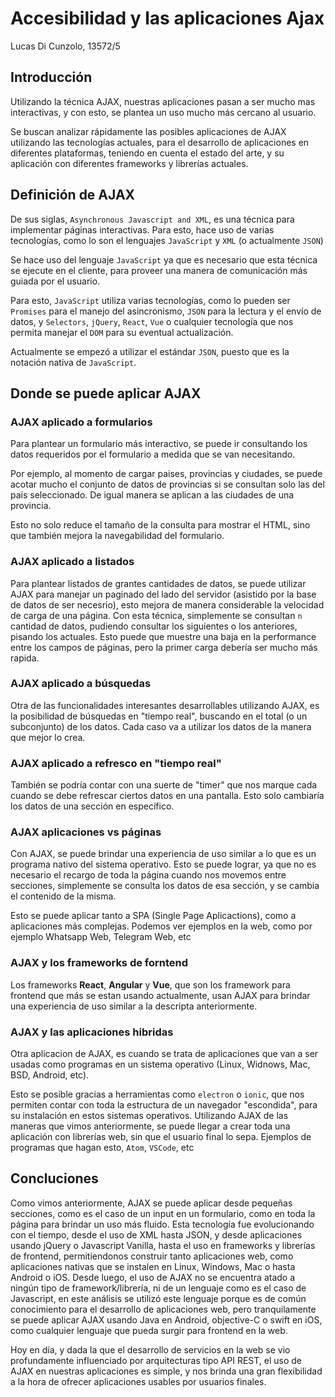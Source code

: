 # Accesibilidad y las aplicaciones Ajax

Lucas Di Cunzolo, 13572/5

## Introducción

Utilizando la técnica AJAX, nuestras aplicaciones pasan a ser mucho mas interactivas, y con esto, se plantea un uso mucho más cercano al usuario.

Se buscan analizar rápidamente las posibles aplicaciones de AJAX utilizando las tecnologías actuales, para el desarrollo de aplicaciones en diferentes plataformas, teniendo en cuenta el estado del arte, y su aplicación con diferentes frameworks y librerías actuales.

## Definición de AJAX

De sus siglas, `Asynchronous Javascript and XML`, es una técnica para implementar páginas interactivas. Para esto, hace uso de varias tecnologías, como lo son el lenguajes `JavaScript` y `XML` (o actualmente `JSON`)

Se hace uso del lenguaje `JavaScript` ya que es necesario que esta técnica se ejecute en el cliente, para proveer una manera de comunicación más guiada por el usuario.

Para esto, `JavaScript` utiliza varias tecnologías, como lo pueden ser `Promises` para el manejo del asincronismo, `JSON` para la lectura y el envío de datos, y `Selectors`, `jQuery`, `React`, `Vue` o cualquier tecnología que nos permita manejar el `DOM` para su eventual actualización.

Actualmente se empezó a utilizar el estándar `JSON`, puesto que es la notación nativa de `JavaScript`.

## Donde se puede aplicar AJAX

### AJAX aplicado a formularios

Para plantear un formulario más interactivo, se puede ir consultando los datos requeridos por el formulario a medida que se van necesitando.

Por ejemplo, al momento de cargar paises, provincias y ciudades, se puede acotar mucho el conjunto de datos de provincias si se consultan solo las del país seleccionado. De igual manera se aplican a las ciudades de una provincia.

Esto no solo reduce el tamaño de la consulta para mostrar el HTML, sino que también mejora la navegabilidad del formulario.

### AJAX aplicado a listados

Para plantear listados de grantes cantidades de datos, se puede utilizar AJAX para manejar un paginado del lado del servidor (asistido por la base de datos de ser necesrio), esto mejora de manera considerable la velocidad de carga de una página. Con esta técnica, simplemente se consultan `n` cantidad de datos, pudiendo consultar los siguientes o los anteriores, pisando los actuales. Esto puede que muestre una baja en la performance entre los campos de páginas, pero la primer carga debería ser mucho más rapida.

### AJAX aplicado a búsquedas

Otra de las funcionalidades interesantes desarrollables utilizando AJAX, es la posibilidad de búsquedas en "tiempo real", buscando en el total (o un subconjunto) de los datos. Cada caso va a utilizar los datos de la manera que mejor lo crea.

### AJAX aplicado a refresco en "tiempo real"

También se podría contar con una suerte de "timer" que nos marque cada cuando se debe refrescar ciertos datos en una pantalla. Esto solo cambiaría los datos de una sección en específico.

### AJAX aplicaciones vs páginas

Con AJAX, se puede brindar una experiencia de uso similar a lo que es un programa nativo del sistema operativo. Esto se puede lograr, ya que no es necesario el recargo de toda la página cuando nos movemos entre secciones, simplemente se consulta los datos de esa sección, y se cambia el contenido de la misma.

Esto se puede aplicar tanto a SPA (Single Page Aplicactions), como a aplicaciones más complejas. Podemos ver ejemplos en la web, como por ejemplo Whatsapp Web, Telegram Web, etc

### AJAX y los frameworks de forntend

Los frameworks **React**, **Angular** y **Vue**, que son los framework para frontend que más se estan usando actualmente, usan AJAX para brindar una experiencia de uso similar a la descripta anteriormente.

### AJAX y las aplicaciones hibridas

Otra aplicacion de AJAX, es cuando se trata de aplicaciones que van a ser usadas como programas en un sistema operativo (Linux, Widnows, Mac, BSD, Android, etc).

Esto se posible gracias a herramientas como `electron` o `ionic`, que nos permiten contar con toda la estructura de un navegador "escondida", para su instalación en estos sistemas operativos. Utilizando AJAX de las maneras que vimos anteriormente, se puede llegar a crear toda una aplicación con librerías web, sin que el usuario final lo sepa. Ejemplos de programas que hagan esto, `Atom`, `VSCode`, etc

## Concluciones

Como vimos anteriormente, AJAX se puede aplicar desde pequeñas secciones, como es el caso de un input en un formulario, como en toda la página para brindar un uso más fluido. Esta tecnología fue evolucionando con el tiempo, desde el uso de XML hasta JSON, y desde aplicaciones usando jQuery o Javascript Vanilla, hasta el uso en frameworks y librerías de frontend, permitiendonos construir tanto aplicaciones web, como aplicaciones nativas que se instalen en Linux, Windows, Mac o hasta Android o iOS. Desde luego, el uso de AJAX no se encuentra atado a ningún tipo de framework/librería, ni de un lenguaje como es el caso de Javascript, en este análisis se utilizó este lenguaje porque es de común conocimiento para el desarrollo de aplicaciones web, pero tranquilamente se puede aplicar AJAX usando Java en Android, objective-C o swift en iOS, como cualquier lenguaje que pueda surgir para frontend en la web.

Hoy en día, y dada la que el desarrollo de servicios en la web se vio profundamente influenciado por arquitecturas tipo API REST, el uso de AJAX en nuestras aplicaciones es simple, y nos brinda una gran flexibilidad a la hora de ofrecer aplicaciones usables por usuarios finales.